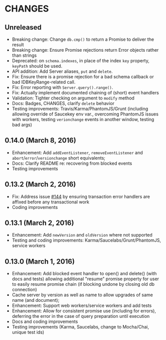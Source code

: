 # CHANGES

## Unreleased

- Breaking change: Change `db.cmp()` to return a Promise to deliver the result
- Breaking change: Ensure Promise rejections return Error objects rather
    than strings
- Deprecated: on `schema.indexes`, in place of the index `key` property,
    `keyPath` should be used.
- API addition: Add Server aliases, `put` and `delete`.
- Fix: Ensure there is a promise rejection for a bad schema callback or
    bad IDBKeyRange-related call.
- Fix: Error reporting with `Server.query().range()`.
- Fix: Actually implement documented chaining of (short) event handlers
- Validation: Tighter checking on argument to `modify` method
- Docs: Badges, CHANGES, clarify `delete` behavior
- Testing improvements: Travis/Karma/PhantomJS/Grunt (including allowing
    override of Saucekey env var., overcoming PhantomJS issues with workers,
    testing `verionchange` events in another window, testing bad args)

## 0.14.0 (March 8, 2016)

- Enhancement: Add `addEventListener`, `removeEventListener` and
  `abort`/`error`/`versionchange` short equivalents;
- Docs: Clarify README re: recovering from blocked events
- Testing improvements

## 0.13.2 (March 2, 2016)

- Fix: Address issue [#144](https://github.com/aaronpowell/db.js/issues/144)
    by ensuring transaction error handlers are affixed before any
    transactional work
- Coding improvements

## 0.13.1 (March 2, 2016)

- Enhancement: Add `newVersion` and `oldVersion` where not supported
- Testing and coding improvements: Karma/Saucelabs/Grunt/PhantomJS,
    service workers

## 0.13.0 (March 1, 2016)

- Enhancement: Add blocked event handler to open() and delete() (with docs and
    tests) allowing additional "resume" promise property for user to easily
   resume promise chain (if blocking undone by closing old db connection)
- Cache server by version as well as name to allow upgrades of same name
    (and document);
- Enhancement: Support web workers/service workers and add tests
- Enhancement: Allow for consistent promise use (including for errors),
    deferring the error in the case of query preparation until execution
- Docs and coding improvements
- Testing improvements (Karma, Saucelabs, change to Mocha/Chai, unique
    test ids)
